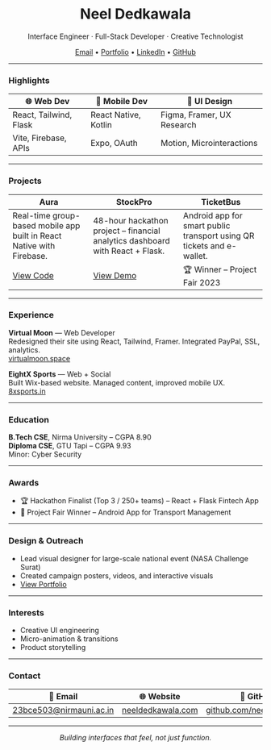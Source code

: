<h1 align="center">Neel Dedkawala</h1>
<p align="center">Interface Engineer · Full-Stack Developer · Creative Technologist</p>
<p align="center">
  <a href="mailto:23bce503@nirmauni.ac.in">Email</a> •
  <a href="https://neeldedkawala.com">Portfolio</a> •
  <a href="https://www.linkedin.com/in/neeldedkawala">LinkedIn</a> •
  <a href="https://github.com/neeldedkawala">GitHub</a>
</p>

---

### Highlights

| 🌐 Web Dev | 📱 Mobile Dev | 🎨 UI Design |
|-----------|---------------|--------------|
| React, Tailwind, Flask | React Native, Kotlin | Figma, Framer, UX Research |
| Vite, Firebase, APIs | Expo, OAuth | Motion, Microinteractions |

---

### Projects

| Aura | StockPro | TicketBus |
|------|----------|-----------|
| Real-time group-based mobile app built in React Native with Firebase. | 48-hour hackathon project – financial analytics dashboard with React + Flask. | Android app for smart public transport using QR tickets and e-wallet. |
| [View Code](https://github.com/neeldedkawala/Aura) | [View Demo](https://lnkd.in/dNHSuZAQ) | 🏆 Winner – Project Fair 2023 |

---

### Experience

**Virtual Moon** — Web Developer  
Redesigned their site using React, Tailwind, Framer. Integrated PayPal, SSL, analytics.  
[virtualmoon.space](https://virtualmoon.space)

**EightX Sports** — Web + Social  
Built Wix-based website. Managed content, improved mobile UX.  
[8xsports.in](https://8xsports.in)

---

### Education

**B.Tech CSE**, Nirma University – CGPA 8.90  
**Diploma CSE**, GTU Tapi – CGPA 9.93  
Minor: Cyber Security

---

### Awards

- 🏆 Hackathon Finalist (Top 3 / 250+ teams) – React + Flask Fintech App  
- 🥇 Project Fair Winner – Android App for Transport Management

---

### Design & Outreach

- Lead visual designer for large-scale national event (NASA Challenge Surat)  
- Created campaign posters, videos, and interactive visuals  
- [View Portfolio](https://www.behance.net/neeldedkawala1)

---

### Interests

- Creative UI engineering  
- Micro-animation & transitions  
- Product storytelling

---

### Contact

| 📧 Email | 🌐 Website | 🐙 GitHub | 💼 LinkedIn |
|----------|------------|-----------|-------------|
| 23bce503@nirmauni.ac.in | [neeldedkawala.com](https://neeldedkawala.com) | [github.com/neeldedkawala](https://github.com/neeldedkawala) | [linkedin.com/in/neeldedkawala](https://www.linkedin.com/in/neeldedkawala) |

---

<p align="center"><em>Building interfaces that feel, not just function.</em></p>
